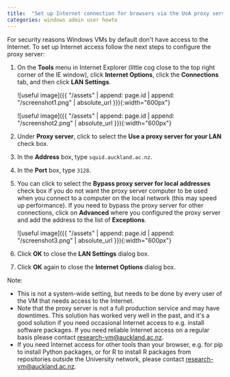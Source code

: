 ```yaml
---
title:  "Set up Internet connection for browsers via the UoA proxy server"
categories: windows admin user howto
---
```


For security reasons Windows VMs by default don't have access to the Internet. To set up Internet access follow the next steps to configure the proxy server:

1. On the **Tools** menu in Internet Explorer (little cog close to the top right corner of the IE window), click **Internet Options**, click the **Connections** tab, and then click **LAN Settings**.

    ![useful image]({{ "/assets" | append: page.id | append: "/screenshot1.png" | absolute_url }}){:width="600px"}

    ![useful image]({{ "/assets" | append: page.id | append: "/screenshot2.png" | absolute_url }}){:width="600px"}

2. Under **Proxy server**, click to select the **Use a proxy server for your LAN** check box.
3. In the **Address** box, type `squid.auckland.ac.nz`.
4. In the **Port** box, type `3128`.
5. You can click to select the **Bypass proxy server for local addresses** check box if you do not want the proxy server computer to be used when you connect to a computer on the local network (this may speed up performance). If you need to bypass the proxy server for other connections, click on **Advanced** where you configured the proxy server and add the address to the list of **Exceptions**.

    ![useful image]({{ "/assets" | append: page.id | append: "/screenshot3.png" | absolute_url }}){:width="600px"}

6. Click **OK** to close the **LAN Settings** dialog box.
7. Click **OK** again to close the **Internet Options** dialog box.


Note:

- This is not a system-wide setting, but needs to be done by every user of the VM that needs access to the Internet.
- Note that the proxy server is not a full production service and may have downtimes. This solution has worked very well in the past, and it's a good solution if you need occasional Internet access to e.g. install software packages. If you need reliable Internet access on a regular basis please contact research-vm@auckland.ac.nz.
- If you need Internet access for other tools than your browser, e.g. for pip to install Python packages, or for R to install R packages from repositories outside the University network, please contact research-vm@auckland.ac.nz.

